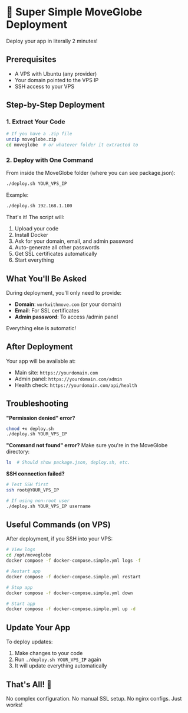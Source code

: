# 🚀 Super Simple MoveGlobe Deployment

Deploy your app in literally 2 minutes!

## Prerequisites
- A VPS with Ubuntu (any provider)
- Your domain pointed to the VPS IP
- SSH access to your VPS

## Step-by-Step Deployment

### 1. Extract Your Code
```bash
# If you have a .zip file
unzip moveglobe.zip
cd moveglobe  # or whatever folder it extracted to
```

### 2. Deploy with One Command
From inside the MoveGlobe folder (where you can see package.json):
```bash
./deploy.sh YOUR_VPS_IP
```

Example:
```bash
./deploy.sh 192.168.1.100
```

That's it! The script will:
1. Upload your code
2. Install Docker
3. Ask for your domain, email, and admin password
4. Auto-generate all other passwords
5. Get SSL certificates automatically
6. Start everything

## What You'll Be Asked

During deployment, you'll only need to provide:
- **Domain**: `workwithmove.com` (or your domain)
- **Email**: For SSL certificates
- **Admin password**: To access /admin panel

Everything else is automatic!

## After Deployment

Your app will be available at:
- Main site: `https://yourdomain.com`
- Admin panel: `https://yourdomain.com/admin`
- Health check: `https://yourdomain.com/api/health`

## Troubleshooting

**"Permission denied" error?**
```bash
chmod +x deploy.sh
./deploy.sh YOUR_VPS_IP
```

**"Command not found" error?**
Make sure you're in the MoveGlobe directory:
```bash
ls  # Should show package.json, deploy.sh, etc.
```

**SSH connection failed?**
```bash
# Test SSH first
ssh root@YOUR_VPS_IP

# If using non-root user
./deploy.sh YOUR_VPS_IP username
```

## Useful Commands (on VPS)

After deployment, if you SSH into your VPS:
```bash
# View logs
cd /opt/moveglobe
docker compose -f docker-compose.simple.yml logs -f

# Restart app
docker compose -f docker-compose.simple.yml restart

# Stop app
docker compose -f docker-compose.simple.yml down

# Start app
docker compose -f docker-compose.simple.yml up -d
```

## Update Your App

To deploy updates:
1. Make changes to your code
2. Run `./deploy.sh YOUR_VPS_IP` again
3. It will update everything automatically

## That's All! 🎉

No complex configuration. No manual SSL setup. No nginx configs. Just works!